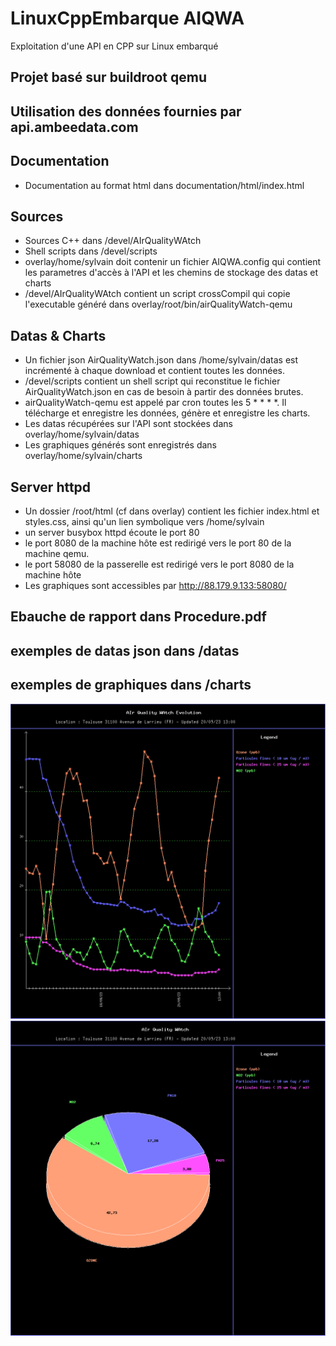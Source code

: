 # LinuxCppEmbarque AIQWA
Exploitation d'une API en CPP sur Linux embarqué

## Projet basé sur buildroot qemu
## Utilisation des données fournies par api.ambeedata.com

## Documentation

* Documentation au format html dans documentation/html/index.html 

## Sources

* Sources C++ dans /devel/AIrQualityWAtch
* Shell scripts dans /devel/scripts
* overlay/home/sylvain doit contenir un fichier AIQWA.config qui contient les parametres d'accès à l'API et les chemins de stockage des datas et charts
* /devel/AIrQualityWAtch contient un script crossCompil qui copie l'executable généré dans overlay/root/bin/airQualityWatch-qemu

## Datas & Charts
* Un fichier json AirQualityWatch.json dans /home/sylvain/datas est incrémenté à chaque download et contient toutes les données.
* /devel/scripts contient un shell script qui reconstitue  le fichier AirQualityWatch.json en cas de besoin à partir des données brutes.
*  airQualityWatch-qemu est appelé par cron toutes les 5 * * * *. Il télécharge et enregistre les données, génère et enregistre les charts.
*  Les datas récupérées sur l'API sont stockées dans overlay/home/sylvain/datas
* Les graphiques générés sont enregistrés dans overlay/home/sylvain/charts

## Server httpd
* Un dossier /root/html (cf dans overlay) contient les fichier index.html et styles.css, ainsi qu'un lien symbolique vers /home/sylvain
* un server busybox httpd écoute le port 80
* le port 8080 de la machine hôte est redirigé vers le port 80 de la machine qemu.
* le port 58080 de la passerelle est redirigé vers le port 8080 de la machine hôte
* Les graphiques sont accessibles par http://88.179.9.133:58080/  


## Ebauche de rapport dans Procedure.pdf
## exemples de datas json dans /datas
## exemples de graphiques dans /charts
![exemple de graphique généré](charts/curve.png)
![exemple de graphique généré](charts/pie.png)


